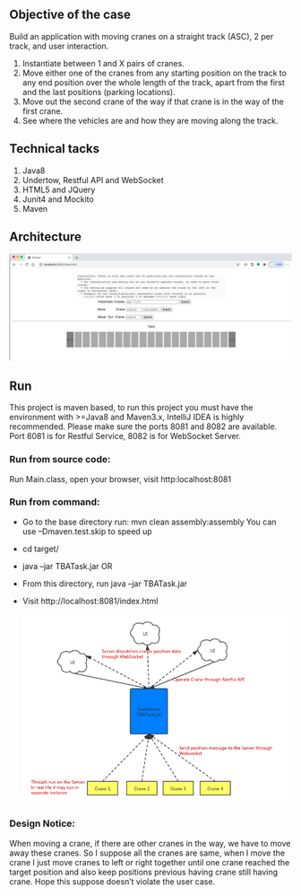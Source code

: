 ## Objective of the case 
Build an application with moving cranes on a straight track (ASC), 2 per track, and user interaction. 
1.	Instantiate between 1 and X pairs of cranes.
2.	Move either one of the cranes from any starting position on the track to any end position over the whole length of the track, apart from the first and the last positions (parking locations).  
3.	Move out the second crane of the way if that crane is in the way of the first crane.  
  4.  See where the vehicles are and how they are moving along the track.

## Technical tacks
1. Java8
2. Undertow, Restful API and WebSocket
3. HTML5 and JQuery
4. Junit4 and Mockito
5. Maven

## Architecture
 ![UI](https://github.com/zhengxiaoxue/TBATest/blob/main/UI.png)
## Run

This project is maven based, to run this project you must have the environment with >=Java8 and Maven3.x, IntelliJ IDEA is highly recommended. 
Please make sure the ports 8081 and 8082 are available. Port 8081 is for Restful Service, 8082 is for WebSocket Server.

### Run from source code:
Run Main.class, open your browser, visit http:localhost:8081

### Run from command:
* Go to the base directory run: mvn clean assembly:assembly
You can use –Dmaven.test.skip to speed up
* cd target/
* java –jar TBATask.jar
  OR
* From this directory, run java –jar TBATask.jar
* Visit http://localhost:8081/index.html

  ![Architecture](https://github.com/zhengxiaoxue/TBATest/blob/main/Architecture%20(1).png)

### Design Notice:
When moving a crane, if there are other cranes in the way, we have to move away these cranes. So I suppose all the cranes are same, when I move the crane I just move cranes to left or right together until one crane reached the target position and also keep positions previous having crane still having crane. Hope this suppose doesn’t violate the user case.





